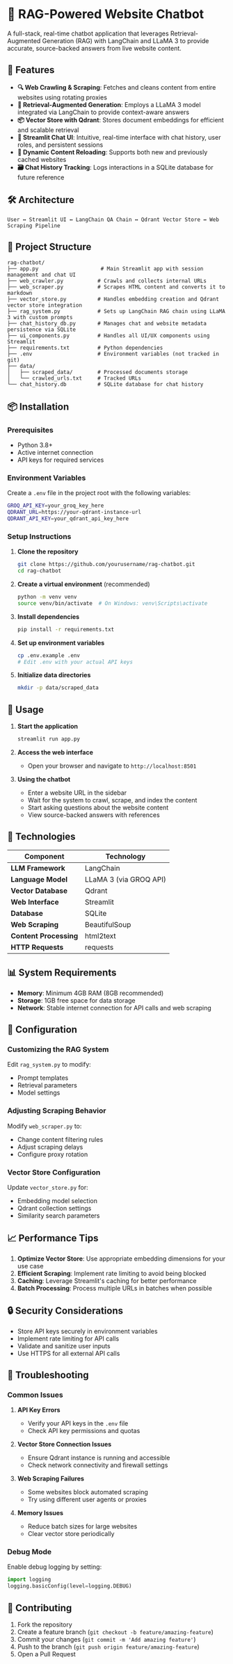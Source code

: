 # 💬 RAG-Powered Website Chatbot

A full-stack, real-time chatbot application that leverages Retrieval-Augmented Generation (RAG) with LangChain and LLaMA 3 to provide accurate, source-backed answers from live website content.

## 🚀 Features

- **🔍 Web Crawling & Scraping**: Fetches and cleans content from entire websites using rotating proxies
- **🧠 Retrieval-Augmented Generation**: Employs a LLaMA 3 model integrated via LangChain to provide context-aware answers
- **📦 Vector Store with Qdrant**: Stores document embeddings for efficient and scalable retrieval
- **💬 Streamlit Chat UI**: Intuitive, real-time interface with chat history, user roles, and persistent sessions
- **🔄 Dynamic Content Reloading**: Supports both new and previously cached websites
- **🗃 Chat History Tracking**: Logs interactions in a SQLite database for future reference

## 🛠 Architecture

```
User ↔ Streamlit UI ↔ LangChain QA Chain ↔ Qdrant Vector Store ↔ Web Scraping Pipeline
```

## 📁 Project Structure

```
rag-chatbot/
├── app.py                    # Main Streamlit app with session management and chat UI
├── web_crawler.py           # Crawls and collects internal URLs
├── web_scraper.py           # Scrapes HTML content and converts it to markdown
├── vector_store.py          # Handles embedding creation and Qdrant vector store integration
├── rag_system.py            # Sets up LangChain RAG chain using LLaMA 3 with custom prompts
├── chat_history_db.py       # Manages chat and website metadata persistence via SQLite
├── ui_components.py         # Handles all UI/UX components using Streamlit
├── requirements.txt         # Python dependencies
├── .env                     # Environment variables (not tracked in git)
├── data/
│   ├── scraped_data/        # Processed documents storage
│   └── crawled_urls.txt     # Tracked URLs
└── chat_history.db          # SQLite database for chat history
```

## 📦 Installation

### Prerequisites

- Python 3.8+
- Active internet connection
- API keys for required services

### Environment Variables

Create a `.env` file in the project root with the following variables:

```bash
GROQ_API_KEY=your_groq_key_here
QDRANT_URL=https://your-qdrant-instance-url
QDRANT_API_KEY=your_qdrant_api_key_here
```

### Setup Instructions

1. **Clone the repository**
   ```bash
   git clone https://github.com/yourusername/rag-chatbot.git
   cd rag-chatbot
   ```

2. **Create a virtual environment** (recommended)
   ```bash
   python -m venv venv
   source venv/bin/activate  # On Windows: venv\Scripts\activate
   ```

3. **Install dependencies**
   ```bash
   pip install -r requirements.txt
   ```

4. **Set up environment variables**
   ```bash
   cp .env.example .env
   # Edit .env with your actual API keys
   ```

5. **Initialize data directories**
   ```bash
   mkdir -p data/scraped_data
   ```

## 🚦 Usage

1. **Start the application**
   ```bash
   streamlit run app.py
   ```

2. **Access the web interface**
   - Open your browser and navigate to `http://localhost:8501`

3. **Using the chatbot**
   - Enter a website URL in the sidebar
   - Wait for the system to crawl, scrape, and index the content
   - Start asking questions about the website content
   - View source-backed answers with references

## 🧪 Technologies

| Component | Technology |
|-----------|------------|
| **LLM Framework** | LangChain |
| **Language Model** | LLaMA 3 (via GROQ API) |
| **Vector Database** | Qdrant |
| **Web Interface** | Streamlit |
| **Database** | SQLite |
| **Web Scraping** | BeautifulSoup |
| **Content Processing** | html2text |
| **HTTP Requests** | requests |

## 📊 System Requirements

- **Memory**: Minimum 4GB RAM (8GB recommended)
- **Storage**: 1GB free space for data storage
- **Network**: Stable internet connection for API calls and web scraping

## 🔧 Configuration

### Customizing the RAG System

Edit `rag_system.py` to modify:
- Prompt templates
- Retrieval parameters
- Model settings

### Adjusting Scraping Behavior

Modify `web_scraper.py` to:
- Change content filtering rules
- Adjust scraping delays
- Configure proxy rotation

### Vector Store Configuration

Update `vector_store.py` for:
- Embedding model selection
- Qdrant collection settings
- Similarity search parameters

## 📈 Performance Tips

1. **Optimize Vector Store**: Use appropriate embedding dimensions for your use case
2. **Efficient Scraping**: Implement rate limiting to avoid being blocked
3. **Caching**: Leverage Streamlit's caching for better performance
4. **Batch Processing**: Process multiple URLs in batches when possible

## 🔒 Security Considerations

- Store API keys securely in environment variables
- Implement rate limiting for API calls
- Validate and sanitize user inputs
- Use HTTPS for all external API calls

## 🐛 Troubleshooting

### Common Issues

1. **API Key Errors**
   - Verify your API keys in the `.env` file
   - Check API key permissions and quotas

2. **Vector Store Connection Issues**
   - Ensure Qdrant instance is running and accessible
   - Check network connectivity and firewall settings

3. **Web Scraping Failures**
   - Some websites block automated scraping
   - Try using different user agents or proxies

4. **Memory Issues**
   - Reduce batch sizes for large websites
   - Clear vector store periodically

### Debug Mode

Enable debug logging by setting:
```python
import logging
logging.basicConfig(level=logging.DEBUG)
```

## 🤝 Contributing

1. Fork the repository
2. Create a feature branch (`git checkout -b feature/amazing-feature`)
3. Commit your changes (`git commit -m 'Add amazing feature'`)
4. Push to the branch (`git push origin feature/amazing-feature`)
5. Open a Pull Request
